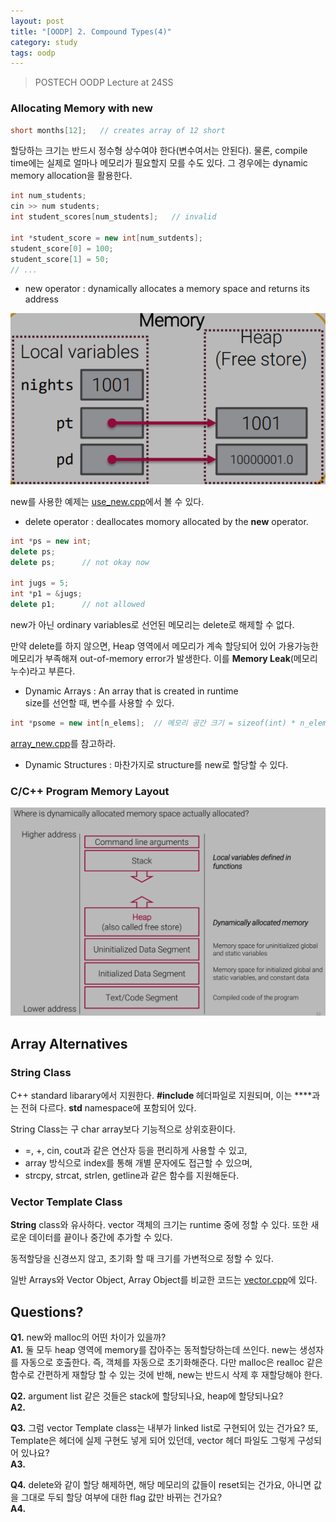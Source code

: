 ```yaml
---
layout: post
title: "[OODP] 2. Compound Types(4)"
category: study
tags: oodp
---
```


> POSTECH OODP Lecture at 24SS

### Allocating Memory with new

``` c++
short months[12];   // creates array of 12 short
```

할당하는 크기는 반드시 정수형 상수여야 한다(변수여서는 안된다).
물론, compile time에는 실제로 얼마나 메모리가 필요할지 모를 수도 있다. 그 경우에는 dynamic memory allocation을 활용한다.

``` c++
int num_students;
cin >> num students;
int student_scores[num_students];   // invalid

int *student_score = new int[num_sutdents];
student_score[0] = 100;
student_score[1] = 50;
// ...
```

* new operator : dynamically allocates a memory space and returns its address
<!--more-->
![new_allocator](/assets/img/2024-03-13/new_allocator.png)

new를 사용한 예제는 [use_new.cpp]에서 볼 수 있다.

* delete operator : deallocates momory allocated by the **new** operator.

```c++
int *ps = new int;
delete ps;
delete ps;      // not okay now

int jugs = 5;
int *p1 = &jugs;
delete p1;      // not allowed
```

new가 아닌 ordinary variables로 선언된 메모리는 delete로 해제할 수 없다.

만약 delete를 하지 않으면, Heap 영역에서 메모리가 계속 할당되어 있어 가용가능한 메모리가 부족해져 out-of-memory error가 발생한다. 이를 **Memory Leak**(메모리 누수)라고 부른다.

* Dynamic Arrays : An array that is created in runtime <br>
size를 선언할 때, 변수를 사용할 수 있다.

``` c++
int *psome = new int[n_elems];  // 메모리 공간 크기 = sizeof(int) * n_elems
```

[array_new.cpp]를 참고하라.

* Dynamic Structures : 마찬가지로 structure를 new로 할당할 수 있다.


### C/C++ Program Memory Layout
![memory_layout](/assets/img/2024-03-13/memory_layout.png)

## Array Alternatives
### String Class
C++ standard libarary에서 지원한다.
**#include <string>** 헤더파일로 지원되며, 이는 **<cstring>**과는 전혀 다르다. **std** namespace에 포함되어 있다.

String Class는 구 char array보다 기능적으로 상위호환이다.
* =, +, cin, cout과 같은 연산자 등을 편리하게 사용할 수 있고,
* array 방식으로 index를 통해 개별 문자에도 접근할 수 있으며,
* strcpy, strcat, strlen, getline과 같은 함수를 지원해둔다.


### Vector Template Class 
**String** class와 유사하다. vector 객체의 크기는 runtime 중에 정할 수 있다. 또한 새로운 데이터를 끝이나 중간에 추가할 수 있다.

동적할당을 신경쓰지 않고, 초기화 할 때 크기를 가변적으로 정할 수 있다.

일반 Arrays와 Vector Object, Array Object를 비교한 코드는 [vector.cpp]에 있다.

## Questions?
**Q1.** new와 malloc의 어떤 차이가 있을까? <br>
**A1.** 둘 모두 heap 영역에 memory를 잡아주는 동적할당하는데 쓰인다. new는 생성자를 자동으로 호출한다. 즉, 객체를 자동으로 초기화해준다. 다만 malloc은 realloc 같은 함수로 간편하게 재할당 할 수 있는 것에 반해, new는 반드시 삭제 후 재할당해야 한다.

**Q2.** argument list 같은 것들은 stack에 할당되나요, heap에 할당되나요? <br>
**A2.**

**Q3.** 그럼 vector Template class는 내부가 linked list로 구현되어 있는 건가요? 또, Template은 헤더에 실제 구현도 넣게 되어 있던데, vector 헤더 파일도 그렇게 구성되어 있나요? <br>
**A3.** 

**Q4.** delete와 같이 할당 해제하면, 해당 메모리의 값들이 reset되는 건가요, 아니면 값을 그대로 두되 할당 여부에 대한 flag 값만 바뀌는 건가요? <br>
**A4.**


<!-- Links -->
[use_new.cpp]: https://github.com/baejaeho18/code/blob/main/0-Education/cpp/DataTypes/CompoundTypes/use_new.cpp
[array_new.cpp]: https://github.com/baejaeho18/code/blob/main/0-Education/cpp/DataTypes/CompoundTypes/array_new.cpp

[mixtypes.cpp]: https://github.com/baejaeho18/code/blob/main/0-Education/cpp/DataTypes/CompoundTypes/mixtypes.cpp

[vector.cpp]: https://github.com/baejaeho18/code/blob/main/0-Education/cpp/DataTypes/CompoundTypes/vector.cpp
